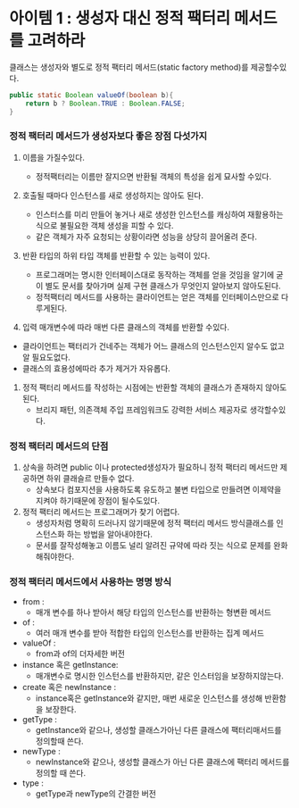 # 아이템 1 : 생성자 대신 정적 팩터리 메서드를 고려하라

클래스는 생성자와 별도로 정적 팩터리 메서드(static factory method)를 제공할수있다.

```java
public static Boolean valueOf(boolean b){
	return b ? Boolean.TRUE : Boolean.FALSE; 
}
```

### 정적 팩터리 메서드가 생성자보다 좋은 장점 다섯가지

1.  이름을 가질수있다.
    - 정적팩터리는 이름만 잘지으면 반환될 객체의 특성을 쉽게 묘사할 수있다.
2. 호출될 때마다 인스턴스를 새로 생성하지는 않아도 된다.
    - 인스터스를 미리 만들어 놓거나 새로 생성한 인스턴스를 캐싱하여 재활용하는 식으로 불필요한 객체 생성을 피할 수 있다.
    - 같은 객체가 자주 요청되는 상황이라면 성능을 상당히 끌어올려 준다.
3.  반환 타입의 하위 타입 객체를 반환할 수 있는 능력이 있다.
    - 프로그래머는 명시한 인터페이스대로 동작하는 객체를 얻을 것임을 알기에 굳이 별도 문서를 찾아가며 실제 구현 클래스가 무엇인지 알아보지 않아도된다.
    - 정적팩터리 메서드를 사용하는 클라이언트는 얻은 객체를 인터페이스만으로 다루게된다.

4.  입력 매개변수에 따라 매번 다른 클래스의 객체를 반환할 수있다.

- 클라이언트는 팩터리가 건네주는 객체가 어느 클래스의 인스턴스인지 알수도 없고 알 필요도없다.
- 클래스의 효용성에따라 추가 제거가 자유롭다.
1. 정적 팩터리 메서드를 작성하는 시점에는 반환할 객체의 클래스가 존재하지 않아도된다.
    - 브리지 패턴, 의존객체 주입 프레임워크도 강력한 서비스 제공자로 생각할수있다.
    

### 정적 팩터리 메서드의 단점

1. 상속을 하려면 public 이나 protected생성자가 필요하니 정적 팩터리 메서드만 제공하면 하위 클래슬르 만들수 없다.
    - 상속보다 컴포지션을 사용하도록 유도하고 불변 타입으로 만들려면 이제약을 지켜야 하기때문에 장점이 될수도있다.
2. 정적 팩터리 메서드는 프로그래머가 찾기 어렵다.
    - 생성자처럼 명확히 드러나지 않기때문에 정적 팩터리 메서드 방식클래스를 인스턴스화 하는 방법을 알아내야한다.
    - 문서를 잘작성해놓고 이름도 널리 알려진 규약에 따라 짓는 식으로 문제를 완화 해줘야한다.

### 정적 팩터리 메서드에서 사용하는 명명 방식

- from :
    - 매개 변수를 하나 받아서 해당 타입의 인스턴스를 반환하는 형변환 메서드
- of :
    - 여러 매개 변수를 받아 적합한 타입의 인스턴스를 반환하는 집계 메서드
- valueOf :
    - from과 of의 더자세한 버전
- instance 혹은 getInstance:
    - 매개변수로 명시한 인스턴스를 반환하지만, 같은 인스터임을 보장하지않는다.
- create 혹은 newInstance :
    - instance혹은 getInstance와 같지만, 매번 새로운 인스턴스를 생성해 반환함을 보장한다.
- getType :
    - getInstance와 같으나, 생성할 클래스가아닌 다른 클래스에 팩터리매서드를 정의할때 쓴다.
- newType :
    - newInstance와 같으나, 생성할 클래스가 아닌 다른 클래스에 팩터리 메서드를 정의할 때 쓴다.
- type :
    - getType과 newType의 간결한 버전